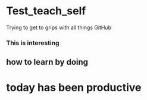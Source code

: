 # Test_teach_self
Trying to get to grips with all things GitHub
### This is interesting
## how to learn by doing
# today has been productive
